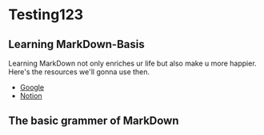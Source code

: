# Testing123

## Learning MarkDown-Basis
 
Learning MarkDown not only enriches ur life but also make u more happier. \
Here's the resources we'll gonna use then.

- [Google](www.google.com)
- [Notion](www.notion.so)

## The basic grammer of MarkDown 

